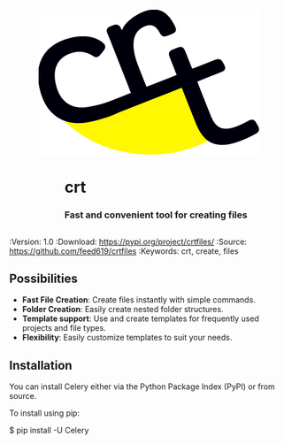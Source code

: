 <p align="center">
<img src="docs/crt_logo_dark_blue.png" />
</p>

<p align="center">
    <div style = "margin-left: 100px;">
        <h1>crt</h1> 
        <h3>Fast and convenient tool for creating files</h3>
    </div>
</p>

##

:Version: 1.0
:Download: https://pypi.org/project/crtfiles/
:Source: https://github.com/feed619/crtfiles
:Keywords: crt, create, files

## Possibilities

- **Fast File Creation**: Create files instantly with simple commands.
- **Folder Creation**: Easily create nested folder structures.
- **Template support**: Use and create templates for frequently used projects and file types.
- **Flexibility**: Easily customize templates to suit your needs.

## Installation

You can install Celery either via the Python Package Index (PyPI) or from source.

To install using pip:

$ pip install -U Celery
